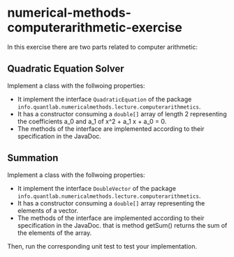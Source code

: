 # numerical-methods-computerarithmetic-exercise

In this exercise there are two parts related to computer arithmetic:

## Quadratic Equation Solver

Implement a class with the follwoing properties:

- It implement the interface `QuadraticEquation` of the package `info.quantlab.numericalmethods.lecture.computerarithmetics`.
- It has a constructor consuming a `double[]` array of length 2 representing the coefficients a_0 and a_1 of x^2 + a_1 x + a_0 = 0.
- The methods of the interface are implemented according to their specification in the JavaDoc.


## Summation

Implement a class with the follwoing properties:

- It implement the interface `DoubleVector` of the package `info.quantlab.numericalmethods.lecture.computerarithmetics`.
- It has a constructor consuming a `double[]` array representing the elements of a vector.
- The methods of the interface are implemented according to their specification in the JavaDoc. that is method getSum() returns the sum of the elements of the array.

Then, run the corresponding unit test to test your implementation.
